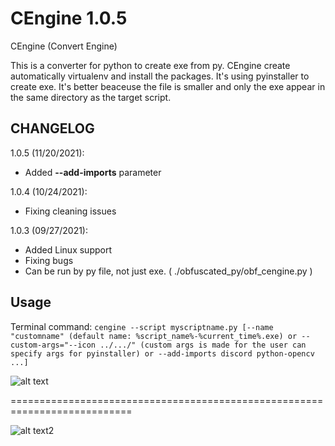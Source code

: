 # CEngine 1.0.5

CEngine (Convert Engine)

This is a converter for python to create exe from py. CEngine create automatically virtualenv and install the packages. It's using pyinstaller to create exe. It's better beaceuse the file is smaller and only the exe appear in the same directory as the target script.

## CHANGELOG

1.0.5 (11/20/2021):

- Added **--add-imports** parameter

1.0.4 (10/24/2021):

- Fixing cleaning issues

1.0.3 (09/27/2021):
    
- Added Linux support
- Fixing bugs
- Can be run by py file, not just exe. ( ./obfuscated_py/obf_cengine.py )

## Usage

Terminal command: `cengine --script myscriptname.py [--name "customname" (default name: %script_name%-%current_time%.exe) or --custom-args="--icon ../.../" (custom args is made for the user can specify args for pyinstaller) or --add-imports discord python-opencv ...]`

![alt text](https://github.com/Mesteri05/CEngine/blob/main/images/running_in_console.png?raw=true)

===========================================================================

![alt text2](https://github.com/Mesteri05/CEngine/blob/main/images/running_in_console2.png?raw=true)